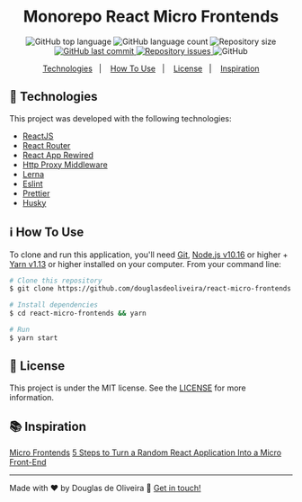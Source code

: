 <h1 align="center">
    Monorepo React Micro Frontends
</h1>

<p align="center">
  <img alt="GitHub top language" src="https://img.shields.io/github/languages/top/douglasdeoliveira/react-micro-frontends.svg">

  <img alt="GitHub language count" src="https://img.shields.io/github/languages/count/douglasdeoliveira/react-micro-frontends.svg">

  <img alt="Repository size" src="https://img.shields.io/github/repo-size/douglasdeoliveira/react-micro-frontends.svg">

  <a href="https://github.com/douglasdeoliveira/react-micro-frontends/commits/master">
    <img alt="GitHub last commit" src="https://img.shields.io/github/last-commit/douglasdeoliveira/react-micro-frontends.svg">
  </a>

  <a href="https://github.com/douglasdeoliveira/react-micro-frontends/issues">
    <img alt="Repository issues" src="https://img.shields.io/github/issues/douglasdeoliveira/react-micro-frontends.svg">
  </a>

  <img alt="GitHub" src="https://img.shields.io/github/license/douglasdeoliveira/react-micro-frontends.svg">
</p>

<p align="center">
  <a href="#rocket-technologies">Technologies</a>&nbsp;&nbsp;&nbsp;|&nbsp;&nbsp;&nbsp;
  <a href="#information_source-how-to-use">How To Use</a>&nbsp;&nbsp;&nbsp;|&nbsp;&nbsp;&nbsp;
  <a href="#memo-license">License</a>&nbsp;&nbsp;&nbsp;|&nbsp;&nbsp;&nbsp;
  <a href="#books-inspiration">Inspiration</a>
</p>

## :rocket: Technologies

This project was developed with the following technologies:

- [ReactJS](https://reactjs.org/)
- [React Router](https://reacttraining.com/react-router/)
- [React App Rewired](https://github.com/timarney/react-app-rewired/)
- [Http Proxy Middleware](https://github.com/chimurai/http-proxy-middleware)
- [Lerna](https://github.com/lerna/lerna)
- [Eslint](https://eslint.org/)
- [Prettier](https://prettier.io/)
- [Husky](https://github.com/typicode/husky)

## :information_source: How To Use

To clone and run this application, you'll need [Git](https://git-scm.com), [Node.js v10.16][nodejs] or higher + [Yarn v1.13][yarn] or higher installed on your computer. From your command line:

```bash
# Clone this repository
$ git clone https://github.com/douglasdeoliveira/react-micro-frontends

# Install dependencies
$ cd react-micro-frontends && yarn

# Run
$ yarn start
```

## :memo: License

This project is under the MIT license. See the [LICENSE](https://github.com/douglasdeoliveira/react-micro-frontends/blob/master/LICENSE) for more information.

## :books: Inspiration

[Micro Frontends](https://martinfowler.com/articles/micro-frontends.html)
[5 Steps to Turn a Random React Application Into a Micro Front-End](https://medium.com/better-programming/5-steps-to-turn-a-random-react-application-into-a-micro-frontend-946718c147e7)

---

Made with ♥ by Douglas de Oliveira :wave: [Get in touch!](https://www.linkedin.com/in/douglasoliveiraa/)

[nodejs]: https://nodejs.org/
[yarn]: https://yarnpkg.com/
